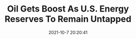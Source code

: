---
"title": "Oil Gets Boost As U.S. Energy Reserves To Remain Untapped"
"date": "2021-10-7 20:20:41"
"feed_name": "RIGZONE"
"feed_website": "http://www.rigzone.com/"
"feed_rss": "http://www.rigzone.com/news/rss/rigzone_latest.aspx"
"link": "https://www.rigzone.com/news/wire/oil_gets_boost_as_us_energy_reserves_to_remain_untapped-07-oct-2021-166657-article/?rss=true"
"source": "None"
"file": "_posts/2021-1-1-6814c4650c80abf9d80b5d70b24b02a1f30a56e3.md"
"accident": "0"
"drilling": "0"
"dead": "0"
"injured": "0"
"arrested": "0"
"place": "unknown place"
"where": "unknown site"
"causes": "unknown"
"place_uri": "unknown place"
---